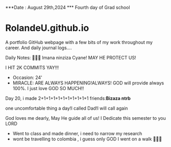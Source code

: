 ***Date : August 29th,2024 *** Fourth day of Grad school
# RolandeU.github.io

A portfolio GitHub webpage with a few bits of my work throughout my career. And daily journal logs....

Daily Notes:
💚🙏🏾 Imana ninziza Cyane! MAY HE PROTECT US!

I HIT 2K COMMITS YAY!!!

- Occasion: 24'
- MIRACLE: ARE ALWAYS HAPPENING!ALWAYS!
GOD will provide always 100%. I just love GOD SO MUCH!!

Day 20, i made 2+1+1+1+1+1+1+1+1+1+1 friends:**Bizaza ntrb**

one uncomfortable thing a day!I called Dad!I will call again 

God loves me dearly, May He guide all of  us!
I Dedicate this semester to you LORD
- Went to class and made dinner, i need to narrow my research
- wont be travelling to colombia , i guess
only GOD 
I went on a walk 💚💚💚







